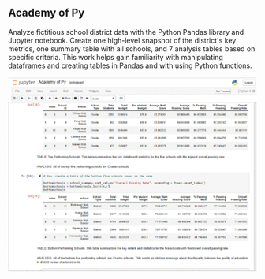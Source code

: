## Academy of Py
Analyze fictitious school district data with the Python Pandas library and Jupyter notebook. Create one high-level snapshot of the district's key metrics, one summary table with all schools, and 7 analysis tables based on specific criteria.  This work helps gain familiarity with manipulating dataframes and creating tables in Pandas and with using Python functions.

![Screenshot of Jupyter Notebook](screenshot.gif  "screenshot")